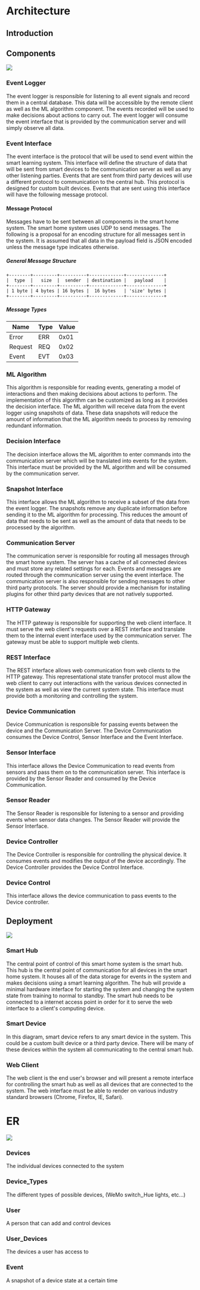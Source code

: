 Architecture
===========

## Introduction


## Components

![](./SystemComponents.png)

### Event Logger

The event logger is responsible for listening to all event signals and record them in a central
database. This data will be accessible by the remote client as well as the ML algorithm component.
The events recorded will be used to make decisions about actions to carry out. The event logger
will consume the event interface that is provided by the communication server and will simply
observe all data.

### Event Interface

The event interface is the protocol that will be used to send event within the smart learning
system. This interface will define the structure of data that will be sent from smart devices to
the communication server as well as any other listening parties. Events that are sent from third
party devices will use a different protocol to communication to the central hub. This protocol is
designed for custom built devices. Events that are sent using this interface will have the
following message protocol.

#### Message Protocol

Messages have to be sent between all components in the smart home system. The smart home system
uses UDP to send messages. The following is a proposal for an encoding structure for all messages
sent in the system. It is assumed that all data in the payload field is JSON encoded unless the
message type indicates otherwise.

##### General Message Structure

```
+--------+---------+----------+-------------+--------------+
|  type  |   size  |  sender  | destination |   payload    |
+--------+---------+----------+-------------+--------------+
| 1 byte | 4 bytes | 16 bytes |  16 bytes   | 'size' bytes |
+--------+---------+----------+-------------+--------------+
```

##### Message Types

| Name        | Type  | Value       |
| -----       | ----- | ----------- |
| Error       | ERR   | 0x01        |
| Request     | REQ   | 0x02        |
| Event       | EVT   | 0x03        |

### ML Algorithm

This algorithm is responsible for reading events, generating a model of interactions and then
making decisions about actions to perform. The implementation of this algorithm can be customized
as long as it provides the decision interface. The ML algorithm will receive data from the
event logger using snapshots of data. These data snapshots will reduce the amount of information
that the ML algorithm needs to process by removing redundant information.

### Decision Interface

The decision interface allows the ML algorithm to enter commands into the communication server
which will be translated into events for the system. This interface must be provided by the ML
algorithm and will be consumed by the communication server.

### Snapshot Interface

This interface allows the ML algorithm to receive a subset of the data from the event logger.
The snapshots remove any duplicate information before sending it to the ML algorithm for
processing. This reduces the amount of data that needs to be sent as well as the amount of data
that needs to be processed by the algorithm.

### Communication Server

The communication server is responsible for routing all messages through the smart home system.
The server has a cache of all connected devices and must store any related settings for each.
Events and messages are routed through the communication server using the event interface. The
communication server is also responsible for sending messages to other third party protocols.
The server should provide a mechanism for installing plugins for other third party devices that
are not natively supported.

### HTTP Gateway

The HTTP gateway is responsible for supporting the web client interface. It must serve the web
client's requests over a REST interface and translate them to the internal event interface used
by the communication server. The gateway must be able to support multiple web clients.

### REST Interface

The REST interface allows web communication from web clients to the HTTP gateway. This
representational state transfer protocol must allow the web client to carry out interactions
with the various devices connected in the system as well as view the current system state. This
interface must provide both a monitoring and controlling the system.

### Device Communication

Device Communication is responsible for passing events between the device and 
the Communication Server. The Device Communication consumes the Device Control, Sensor Interface
and the Event Interface.

### Sensor Interface

This interface allows the Device Communication to read events from sensors and 
pass them on to the communication server. This interface is provided by the
Sensor Reader and consumed by the Device Communication.

### Sensor Reader

The Sensor Reader is responsible for listening to a sensor and providing 
events when sensor data changes. The Sensor Reader will provide the Sensor Interface.

### Device Controller

The Device Controller is responsible for controlling the physical device. It consumes events
and modifies the output of the device accordingly. The Device Controller provides the Device 
Control Interface.

### Device Control

This interface allows the device communication to pass events to the Device controller.


## Deployment

![](./SystemDeployment.png)

### Smart Hub

The central point of control of this smart home system is the smart hub. This hub is the central
point of communication for all devices in the smart home system. It houses all of the data
storage for events in the system and makes decisions using a smart learning algorithm. The hub
will provide a minimal hardware interface for starting the system and changing the system state
from training to normal to standby. The smart hub needs to be connected to a internet access
point in order for it to serve the web interface to a client's computing device.

### Smart Device

In this diagram, smart device refers to any smart device in the system. This could be a custom
built device or a third party device. There will be many of these devices within the system all
communicating to the central smart hub.

### Web Client

The web client is the end user's browser and will present a remote interface for controlling the
smart hub as well as all devices that are connected to the system. The web interface must be able
to render on various industry standard browsers (Chrome, Firefox, IE, Safari).



# ER

![](./SystemER.png)

### Devices

The individual devices connected to the system

### Device_Types 

The different types of possible devices, (WeMo switch,,Hue lights, etc...)


### User

A person that can add and control devices


### User_Devices

The devices a user has access to

### Event

A snapshot of a device state at a certain time

